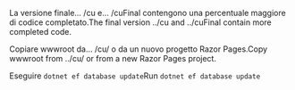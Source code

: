 <span data-ttu-id="f938e-101">La versione finale... /cu e... /cuFinal contengono una percentuale maggiore di codice completato.</span><span class="sxs-lookup"><span data-stu-id="f938e-101">The final version ../cu and ../cuFinal contain more completed code.</span></span>

<span data-ttu-id="f938e-102">Copiare wwwroot da... /cu/ o da un nuovo progetto Razor Pages.</span><span class="sxs-lookup"><span data-stu-id="f938e-102">Copy wwwroot from ../cu/ or from a new Razor Pages project.</span></span>

<span data-ttu-id="f938e-103">Eseguire `dotnet ef database update`</span><span class="sxs-lookup"><span data-stu-id="f938e-103">Run `dotnet ef database update`</span></span>
